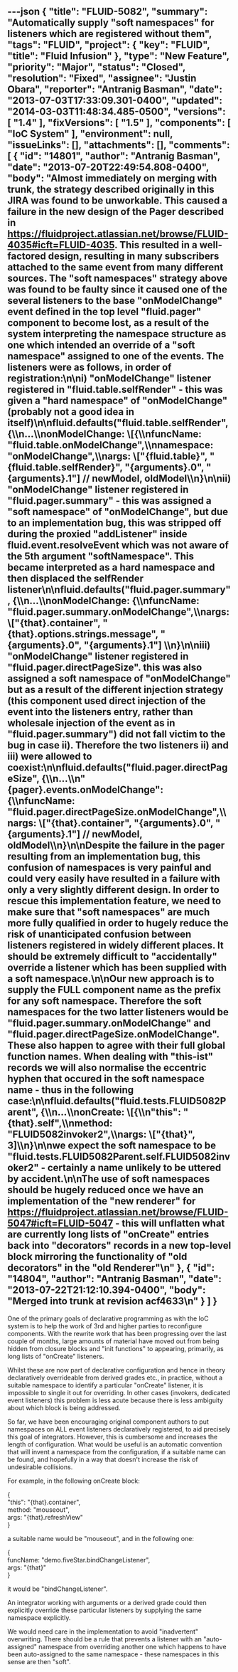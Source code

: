 ---json
{
  "title": "FLUID-5082",
  "summary": "Automatically supply \"soft namespaces\" for listeners which are registered without them",
  "tags": "FLUID",
  "project": {
    "key": "FLUID",
    "title": "Fluid Infusion"
  },
  "type": "New Feature",
  "priority": "Major",
  "status": "Closed",
  "resolution": "Fixed",
  "assignee": "Justin Obara",
  "reporter": "Antranig Basman",
  "date": "2013-07-03T17:33:09.301-0400",
  "updated": "2014-03-03T11:48:34.485-0500",
  "versions": [
    "1.4"
  ],
  "fixVersions": [
    "1.5"
  ],
  "components": [
    "IoC System"
  ],
  "environment": null,
  "issueLinks": [],
  "attachments": [],
  "comments": [
    {
      "id": "14801",
      "author": "Antranig Basman",
      "date": "2013-07-20T22:49:54.808-0400",
      "body": "Almost immediately on merging with trunk, the strategy described originally in this JIRA was found to be unworkable. This caused a failure in the new design of the Pager described in <https://fluidproject.atlassian.net/browse/FLUID-4035#icft=FLUID-4035>. This resulted in a well-factored design, resulting in many subscribers attached to the same event from many different sources. The \"soft namespaces\" strategy above was found to be faulty since it caused one of the several listeners to the base \"onModelChange\" event defined in the top level \"fluid.pager\" component to become lost, as a result of the system interpreting the namespace structure as one which intended an override of a \"soft namespace\" assigned to one of the events. The listeners were as follows, in order of registration:\n\ni) \"onModelChange\" listener registered in \"fluid.table.selfRender\" - this was given a \"hard namespace\" of \"onModelChange\" (probably not a good idea in itself)\n\nfluid.defaults(\"fluid.table.selfRender\", {\\\n...\\\nonModelChange: \\[{\\\nfuncName: \"fluid.table.onModelChange\",\\\nnamespace: \"onModelChange\",\\\nargs: \\[\"{fluid.table}\", \"{fluid.table.selfRender}\", \"{arguments}.0\", \"{arguments}.1\"] // newModel, oldModel\\\n}\n\nii) \"onModelChange\" listener registered in \"fluid.pager.summary\" - this was assigned a \"soft namespace\" of \"onModelChange\", but due to an implementation bug, this was stripped off during the proxied \"addListener\" inside fluid.event.resolveEvent which was not aware of the 5th argument \"softNamespace\". This became interpreted as a hard namespace and then displaced the selfRender listener\n\nfluid.defaults(\"fluid.pager.summary\", {\\\n...\\\nonModelChange: {\\\nfuncName: \"fluid.pager.summary.onModelChange\",\\\nargs: \\[\"{that}.container\", \"{that}.options.strings.message\", \"{arguments}.0\", \"{arguments}.1\"] \\\n}\n\niii) \"onModelChange\" listener registered in \"fluid.pager.directPageSize\". this was also assigned a soft namespace of \"onModelChange\" but as a result of the different injection strategy (this component used direct injection of the event into the listeners entry, rather than wholesale injection of the event as in \"fluid.pager.summary\") did not fall victim to the bug in case ii). Therefore the two listeners ii) and iii) were allowed to coexist:\n\nfluid.defaults(\"fluid.pager.directPageSize\", {\\\n...\\\n\"{pager}.events.onModelChange\": {\\\nfuncName: \"fluid.pager.directPageSize.onModelChange\",\\\nargs: \\[\"{that}.container\", \"{arguments}.0\", \"{arguments}.1\"] // newModel, oldModel\\\n}\n\nDespite the failure in the pager resulting from an implementation bug, this confusion of namespaces is very painful and could very easily have resulted in a failure with only a very slightly different design. In order to rescue this implementation feature, we need to make sure that \"soft namespaces\" are much more fully qualified in order to hugely reduce the risk of unanticipated confusion between listeners registered in widely different places. It should be extremely difficult to \"accidentally\" override a listener which has been supplied with a soft namespace.\n\nOur new approach is to supply the FULL component name as the prefix for any soft namespace. Therefore the soft namespaces for the two latter listeners would be \"fluid.pager.summary.onModelChange\" and \"fluid.pager.directPageSize.onModelChange\". These also happen to agree with their full global function names. When dealing with \"this-ist\" records we will also normalise the eccentric hyphen that occured in the soft namespace name - thus in the following case:\n\nfluid.defaults(\"fluid.tests.FLUID5082Parent\", {\\\n...\\\nonCreate: \\[{\\\n\"this\": \"{that}.self\",\\\nmethod: \"FLUID5082invoker2\",\\\nargs: \\[\"{that}\", 3]\\\n}\n\nwe expect the soft namespace to be \"fluid.tests.FLUID5082Parent.self.FLUID5082invoker2\" - certainly a name unlikely to be uttered by accident.\n\nThe use of soft namespaces should be hugely reduced once we have an implementation of the \"new renderer\" for <https://fluidproject.atlassian.net/browse/FLUID-5047#icft=FLUID-5047> - this will unflatten what are currently long lists of \"onCreate\" entries back into \"decorators\" records in a new top-level block mirroring the functionality of \"old decorators\" in the \"old Renderer\"\n"
    },
    {
      "id": "14804",
      "author": "Antranig Basman",
      "date": "2013-07-22T21:12:10.394-0400",
      "body": "Merged into trunk at revision acf4633\n"
    }
  ]
}
---
One of the primary goals of declarative programming as with the IoC system is to help the work of 3rd and higher parties to reconfigure components. With the rewrite work that has been progressing over the last couple of months, large amounts of material have moved out from being hidden from closure blocks and "init functions" to appearing, primarily, as long lists of "onCreate" listeners.

Whilst these are now part of declarative configuration and hence in theory declaratively overrideable from derived grades etc., in practice, without a suitable namespace to identify a particular "onCreate" listener, it is impossible to single it out for overriding. In other cases (invokers, dedicated event listeners) this problem is less acute because there is less ambiguity about which block is being addressed.

So far, we have been encouraging original component authors to put namespaces on ALL event listeners declaratively registered, to aid precisely this goal of integrators. However, this is cumbersome and increases the length of configuration. What would be useful is an automatic convention that will invent a namespace from the configuration, if a suitable name can be found, and hopefully in a way that doesn't increase the risk of undesirable collisions.

For example, in the following onCreate block:

{\
"this": "{that}.container",\
method: "mouseout",\
args: "{that}.refreshView"\
}

a suitable name would be "mouseout", and in the following one:

{\
funcName: "demo.fiveStar.bindChangeListener",\
args: "{that}"\
}

it would be "bindChangeListener".

An integrator working with arguments or a derived grade could then explicitly override these particular listeners by supplying the same namespace explicitly.

We would need care in the implementation to avoid "inadvertent" overwriting. There should be a rule that prevents a listener with an "auto-assigned" namespace from overriding another one which happens to have been auto-assigned to the same namespace - these namespaces in this sense are then "soft".

        